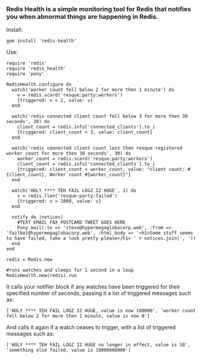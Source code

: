 ### Redis Health is a simple monitoring tool for Redis that notifies you when abnormal things are happening in Redis.

Install:

    gem install 'redis-health'

Use:

    require 'redis'
    require 'redis_health'
    require 'pony'

    RedisHealth.configure do
      watch('worker count fell below 2 for more then 1 minute') do
        v = redis.scard('resque:party:workers')
        {triggered: v < 2, value: v}
      end

      watch('redis connected client count fell below 3 for more then 30 seconds', 30) do
        client_count = redis.info['connected_clients'].to_i
        {triggered: client_count < 3, value: client_count}
      end

      watch('redis connected client count less then resque registered worker count for more then 30 seconds', 30) do
        worker_count = redis.scard('resque:party:workers')
        client_count = redis.info['connected_clients'].to_i
        {triggered: client_count < worker_count, value: "client count: #{client_count}, Worker count #{worker_count}"}
      end

      watch('HOLY **** TEH FAIL LOGZ IZ HUGE', 1) do
        v = redis.llen('resque:party:failed')
        {triggered: v > 1000, value: v}
      end

      notify do |notices|
        #TEXT EMAIL FAX POSTCARD TWEET GOES HERE
        Pony.mail(:to => 'steve@hypermegaglobacorp.web', :from => 'failbot@hypermegaglobacorp.web', :html_body => '<h1>Some stuff seems to have failed, take a look pretty please</h1> ' + notices.join(', '))
      end
    end

    redis = Redis.new

    #runs watches and sleeps for 1 second in a loop
    RedisHealth.new(redis).run

It calls your notifier block if any watches have been triggered for their specified number of seconds, passing it a list of triggered messages such as:

    ['HOLY **** TEH FAIL LOGZ IZ HUGE, value is now 100000', 'worker count fell below 2 for more then 1 minute, value is now 0']

And calls it again if a watch ceases to trigger, with a list of triggered messages such as:

    ['HOLY **** TEH FAIL LOGZ IZ HUGE no longer in effect, value is 10', 'something else failed, value is 10000000000']
